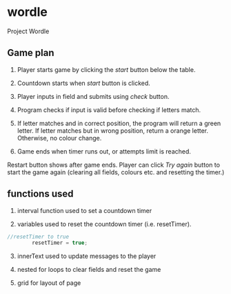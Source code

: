 # wordle
Project Wordle

## Game plan

1. Player starts game by clicking the *start* button below the table.

2. Countdown starts when *start* button is clicked.

3. Player inputs in field and submits using *check* button.

4. Program checks if input is valid before checking if letters match.

5. If letter matches and in correct position, the program will return a green letter. If letter matches but in wrong position, return a orange letter. Otherwise, no colour change.

6. Game ends when timer runs out, or attempts limit is reached.

Restart button shows after game ends. Player can click *Try again* button to start the game again (clearing all fields, colours etc. and resetting the timer.)

## functions used

1. interval function used to set a countdown timer

2. variables used to reset the countdown timer (i.e. resetTimer). 

```javascript
//resetTimer to true
        resetTimer = true;
```
3. innerText used to update messages to the player

4. nested for loops to clear fields and reset the game

5. grid for layout of page


